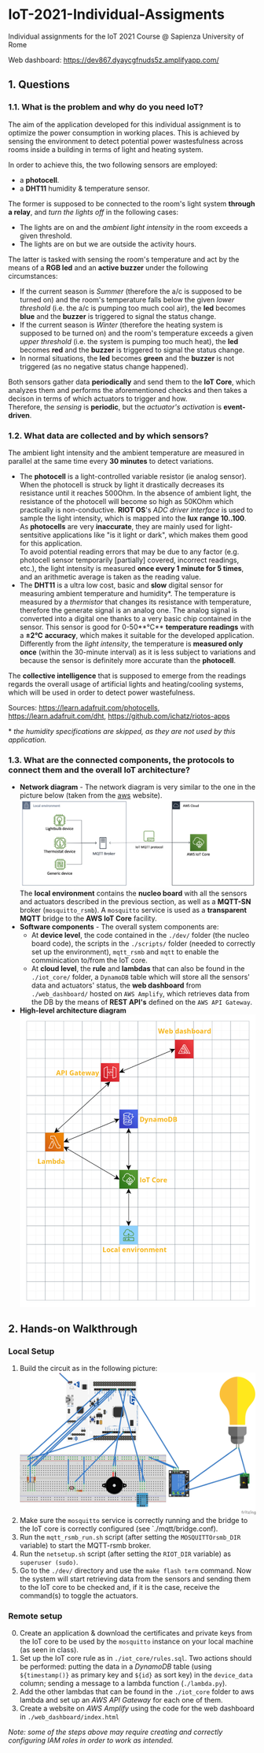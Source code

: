 # IoT-2021-Individual-Assigments
Individual assignments for the IoT 2021 Course @ Sapienza University of Rome

Web dashboard: https://dev867.dyaycgfnuds5z.amplifyapp.com/

## 1. Questions
### 1.1. What is the problem and why do you need IoT?
The aim of the application developed for this individual assignment is to optimize the power consumption in working places. This is achieved by sensing the environment to detect potential power wastesfulness across rooms inside a building in terms of light and heating system.  

In order to achieve this, the two following sensors are employed: 
- a **photocell**.
- a **DHT11** humidity & temperature sensor. 

The former is supposed to be connected to the room's light system **through a relay**, and *turn the lights  off* in the following cases:
- The lights are on and the *ambient light intensity* in the room exceeds a given threshold.
- The lights are on but we are outside the activity hours. 

The latter is tasked with sensing the room's temperature and act by the means of a **RGB led** and an **active buzzer** under the following circumstances:
- If the current season is *Summer* (therefore the a/c is supposed to be turned on) and the room's temperature falls below the given *lower threshold* (i.e. the a/c is pumping too much cool air), the **led** becomes **blue** and the **buzzer** is triggered to signal the status change.
- If the current season is *Winter* (therefore the heating system is supposed to be turned on) and the room's temperature exceeds a given *upper threshold* (i.e. the system is pumping too much heat), the **led** becomes **red** and the **buzzer** is triggered to signal the status change.
- In normal situations, the **led** becomes **green** and the **buzzer** is not triggered (as no negative status change happened).

Both sensors gather data **periodically** and send them to the **IoT Core**, which analyzes them and performs the aforementioned checks and then takes a decison in terms of which actuators to trigger and how.   
Therefore, the *sensing* is **periodic**, but the *actuator's activation* is **event-driven**.

### 1.2. What data are collected and by which sensors?
The ambient light intensity and the ambient temperature are measured in parallel at the same time every **30 minutes** to detect variations. 
- The **photocell**  is a light-controlled variable resistor (ie analog sensor). When the photocell is struck by light it drastically decreases its resistance until it reaches 500Ohm. In the absence of ambient light, the resistance of the photocell will become so high as 50KOhm which practically is non-conductive. 
**RIOT OS**'s *ADC driver interface* is used to sample the light intensity, which is mapped into the  **lux** **range 10..100**.  
As **photocells** are very **inaccurate**, they are mainly used for light-sentsitive applications like "is it light or dark", which makes them good for this application.   
To avoid potential reading errors that may be due to any factor (e.g. photocell sensor temporarily [partially] covered, incorrect readings, etc.), the  light intensity is measured **once every 1 minute for 5 times**, and an arithmetic average is taken as the reading value. 
- The **DHT11** is a ultra low cost, basic and **slow** digital sensor for measuring ambient temperature and humidity*. The temperature is measured by a *thermistor* that changes its resistance with temperature, therefore the generate signal is an analog one. The analog signal is converted into a digital one thanks to a very basic chip contained in the sensor. This sensor is good for 0-50**°C** **temperature readings** with a **±2°C** **accuracy**, which makes it suitable for the developed application.  
Differently from the *light intensity*, the temperature is **measured only once** (within the 30-minute interval) as it is less subject to variations and because the sensor is definitely more accurate than the **photocell**. 

The **collective intelligence** that is supposed to emerge from the readings regards the overall usage of artificial lights and heating/cooling systems, which will be used in order to detect power wastefulness.

Sources: https://learn.adafruit.com/photocells, https://learn.adafruit.com/dht, https://github.com/ichatz/riotos-apps


\* *the humidity specifications are skipped, as they are not used by this application.*
### 1.3. What are the connected components, the protocols to connect them and the overall IoT architecture?
* **Network diagram**  - The network diagram is very similar to the one in the picture below (taken from the [aws](https://aws.amazon.com/blogs/iot/how-to-bridge-mosquitto-mqtt-broker-to-aws-iot/) website).
![alt text](images/net_diagram.png "net")
The **local environment** contains the **nucleo board** with all the sensors and actuators described in the previous section, as well as a **MQTT-SN** broker (`mosquitto_rsmb`). A `mosquitto` service is used as a **transparent MQTT** bridge to the **AWS IoT Core** facility. 
* **Software components** - The overall system components are:
    - At **device level**, the code contained in the `./dev/` folder (the nucleo board code), the scripts in the `./scripts/` folder (needed to correctly set up the environment), `mqtt_rsmb` and `mqtt` to enable the comminication to/from the IoT core.
    - At **cloud level**, the **rule** and **lambdas** that can also be found in the `./iot_core/` folder, a `DynamoDB` table which will store all the sensors' data and actuators' status, the **web dashboard** from `./web_dashboard/` hosted on `AWS Amplify`, which retrieves data from the DB by the means of **REST API's** defined on the `AWS API Gateway`.
* **High-level architecture diagram**
![alt text](images/diagram.png "net")
## 2. Hands-on Walkthrough
### Local Setup
1) Build the circuit as in the following picture:
![alt text](images/circuit/nucleo.jpg "Circuit")
3) Make sure the `mosquitto` service is correctly running and the bridge to the IoT core is correctly configured (see `./mqtt/bridge.conf).
2) Run the `mqtt_rsmb_run.sh` script (after setting the `MOSQUITTOrsmb_DIR` variable)  to start the MQTT-rsmb broker.
3) Run the `netsetup.sh` script (after setting the `RIOT_DIR` variable) as `superuser (sudo)`.
4) Go to the `./dev/` directory and use the `make flash term` command.
Now the system will start retrieving data from the sensors and sending them to the IoT core to be checked and, if it is the case, receive the command(s) to toggle the actuators.
### Remote setup
0) Create an application & download the certificates and private keys from the IoT core to be used by the `mosquitto` instance on your local machine (as seen in class).
1) Set up the IoT core rule as in `./iot_core/rules.sql`. Two actions should be performed: putting the data in a *DynamoDB* table (using `${timestamp()}` as primary key and `${id}` as sort key) in the `device_data` column; sending a message to a lambda function (`./lambda.py`).
2) Add the other lambdas that can be found in the `./iot_core` folder to aws lambda and set up an *AWS API Gateway* for each one of them.
3) Create a website on *AWS Amplify* using the code for the web dashboard in `./web_dashboard/index.html`

*Note: some of the steps above may require creating and correctly configuring *IAM* roles in order to work as intended.*